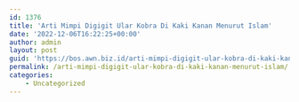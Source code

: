```yaml
---
id: 1376
title: 'Arti Mimpi Digigit Ular Kobra Di Kaki Kanan Menurut Islam'
date: '2022-12-06T16:22:25+00:00'
author: admin
layout: post
guid: 'https://bos.awn.biz.id/arti-mimpi-digigit-ular-kobra-di-kaki-kanan-menurut-islam/'
permalink: /arti-mimpi-digigit-ular-kobra-di-kaki-kanan-menurut-islam/
categories:
    - Uncategorized
---
```


